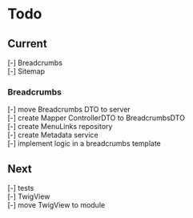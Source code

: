 # Todo

## Current

[-] Breadcrumbs  
[-] Sitemap  

### Breadcrumbs  

[-] move Breadcrumbs DTO to server  
[-] create Mapper ControllerDTO to BreadcrumbsDTO  
[-] create MenuLinks repository  
[-] create Metadata service  
[-] implement logic in a breadcrumbs template  

## Next

[-] tests  
    [-] TwigView  
[-] move TwigView to module  
